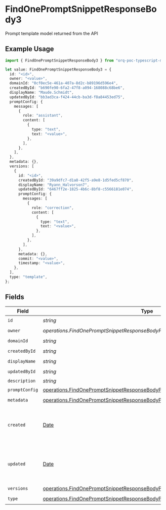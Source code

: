 # FindOnePromptSnippetResponseBody3

Prompt template model returned from the API

## Example Usage

```typescript
import { FindOnePromptSnippetResponseBody3 } from "orq-poc-typescript-multi-env-version/models/operations";

let value: FindOnePromptSnippetResponseBody3 = {
  id: "<id>",
  owner: "<value>",
  domainId: "0cf0ec5e-461a-407a-8d2c-b89196d596e4",
  createdById: "b690fe90-6fa2-47f8-a094-168088c68be6",
  displayName: "Maude.Schmidt",
  updatedById: "bb3ad3ca-f424-44cb-ba3d-f8a84453ed75",
  promptConfig: {
    messages: [
      {
        role: "assistant",
        content: [
          {
            type: "text",
            text: "<value>",
          },
        ],
      },
    ],
  },
  metadata: {},
  versions: [
    {
      id: "<id>",
      createdById: "39a9dfc7-d1a8-42f5-a9e8-1d5fed5cf870",
      displayName: "Ryann_Halvorson7",
      updatedById: "6467ff2e-1825-4b6c-8bf8-c5566181e074",
      promptConfig: {
        messages: [
          {
            role: "correction",
            content: [
              {
                type: "text",
                text: "<value>",
              },
            ],
          },
        ],
      },
      metadata: {},
      commit: "<value>",
      timestamp: "<value>",
    },
  ],
  type: "template",
};
```

## Fields

| Field                                                                                                                                                                          | Type                                                                                                                                                                           | Required                                                                                                                                                                       | Description                                                                                                                                                                    |
| ------------------------------------------------------------------------------------------------------------------------------------------------------------------------------ | ------------------------------------------------------------------------------------------------------------------------------------------------------------------------------ | ------------------------------------------------------------------------------------------------------------------------------------------------------------------------------ | ------------------------------------------------------------------------------------------------------------------------------------------------------------------------------ |
| `id`                                                                                                                                                                           | *string*                                                                                                                                                                       | :heavy_check_mark:                                                                                                                                                             | N/A                                                                                                                                                                            |
| `owner`                                                                                                                                                                        | *operations.FindOnePromptSnippetResponseBodyPromptSnippetsResponseOwner*                                                                                                       | :heavy_check_mark:                                                                                                                                                             | N/A                                                                                                                                                                            |
| `domainId`                                                                                                                                                                     | *string*                                                                                                                                                                       | :heavy_check_mark:                                                                                                                                                             | N/A                                                                                                                                                                            |
| `createdById`                                                                                                                                                                  | *string*                                                                                                                                                                       | :heavy_check_mark:                                                                                                                                                             | N/A                                                                                                                                                                            |
| `displayName`                                                                                                                                                                  | *string*                                                                                                                                                                       | :heavy_check_mark:                                                                                                                                                             | N/A                                                                                                                                                                            |
| `updatedById`                                                                                                                                                                  | *string*                                                                                                                                                                       | :heavy_check_mark:                                                                                                                                                             | N/A                                                                                                                                                                            |
| `description`                                                                                                                                                                  | *string*                                                                                                                                                                       | :heavy_minus_sign:                                                                                                                                                             | N/A                                                                                                                                                                            |
| `promptConfig`                                                                                                                                                                 | [operations.FindOnePromptSnippetResponseBodyPromptSnippetsResponsePromptConfig](../../models/operations/findonepromptsnippetresponsebodypromptsnippetsresponsepromptconfig.md) | :heavy_check_mark:                                                                                                                                                             | N/A                                                                                                                                                                            |
| `metadata`                                                                                                                                                                     | [operations.FindOnePromptSnippetResponseBodyPromptSnippetsResponseMetadata](../../models/operations/findonepromptsnippetresponsebodypromptsnippetsresponsemetadata.md)         | :heavy_check_mark:                                                                                                                                                             | N/A                                                                                                                                                                            |
| `created`                                                                                                                                                                      | [Date](https://developer.mozilla.org/en-US/docs/Web/JavaScript/Reference/Global_Objects/Date)                                                                                  | :heavy_minus_sign:                                                                                                                                                             | The date and time the resource was created                                                                                                                                     |
| `updated`                                                                                                                                                                      | [Date](https://developer.mozilla.org/en-US/docs/Web/JavaScript/Reference/Global_Objects/Date)                                                                                  | :heavy_minus_sign:                                                                                                                                                             | The date and time the resource was last updated                                                                                                                                |
| `versions`                                                                                                                                                                     | [operations.FindOnePromptSnippetResponseBodyPromptSnippetsResponseVersions](../../models/operations/findonepromptsnippetresponsebodypromptsnippetsresponseversions.md)[]       | :heavy_check_mark:                                                                                                                                                             | N/A                                                                                                                                                                            |
| `type`                                                                                                                                                                         | [operations.FindOnePromptSnippetResponseBodyPromptSnippetsResponseType](../../models/operations/findonepromptsnippetresponsebodypromptsnippetsresponsetype.md)                 | :heavy_check_mark:                                                                                                                                                             | N/A                                                                                                                                                                            |